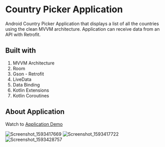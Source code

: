 # Country Picker Application
Android Country Picker Application that displays a list of all the countries using the clean MVVM architecture.
Application can receive data from an API with Retrofit.

## Built with
1) MVVM Architecture
2) Room
3) Gson - Retrofit
4) LiveData
5) Data Binding
6) Kotlin Extensions
7) Kotlin Coroutines

## About Application
Watch to [Application Demo](https://www.youtube.com/watch?v=UP66uyACjnw) <br>

![Screenshot_1593417669](https://user-images.githubusercontent.com/52782215/85996675-371bca80-ba11-11ea-9cf6-aa5023137bf7.png)
![Screenshot_1593417722](https://user-images.githubusercontent.com/52782215/85996658-33884380-ba11-11ea-8424-30ca6eaab28f.png)
![Screenshot_1593428757](https://user-images.githubusercontent.com/52782215/85997083-bc9f7a80-ba11-11ea-8425-358cd6b8632e.png)
